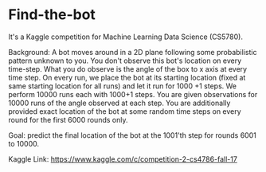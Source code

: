 # Find-the-bot
It's a Kaggle competition for Machine Learning Data Science (CS5780).

Background: A bot moves around in a 2D plane following some probabilistic pattern unknown to you. You don't observe this bot's location on every time-step. What you do observe is the angle of the box to x axis at every time step. On every run, we place the bot at its starting location (fixed at same starting location for all runs) and let it run for 1000 +1 steps. We perform 10000 runs each with 1000+1 steps.
You are given observations for 10000 runs of the angle observed at each step. You are additionally provided exact location of the bot at some random time steps on every round for the first 6000 rounds only.

Goal:  predict the final location of the bot at the 1001'th step for rounds 6001 to 10000.

Kaggle Link: https://www.kaggle.com/c/competition-2-cs4786-fall-17
